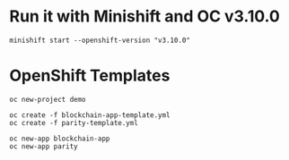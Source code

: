 Run it with Minishift and OC v3.10.0
===

```
minishift start --openshift-version "v3.10.0"
```

OpenShift Templates
===


```
oc new-project demo

oc create -f blockchain-app-template.yml
oc create -f parity-template.yml

oc new-app blockchain-app
oc new-app parity
```
